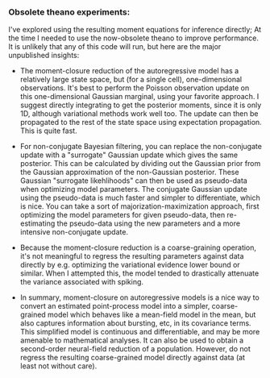 
### Obsolete theano experiments: 

I've explored using the resulting moment equations for inference directly; At the time I needed to use the now-obsolete theano to improve performance. It is unlikely that any of this code will run, but here are the major unpublished insights: 

 - The moment-closure reduction of the autoregressive model has a relatively large state space, but (for a single cell), one-dimensional observations. It's best to perform the Poisson observation update on this one-dimensional Gaussian marginal, using your favorite approach. I suggest directly integrating to get the posterior moments, since it is only 1D, although variational methods work well too. The update can then be propagated to the rest of the state space using expectation propagation. This is quite fast. 

- For non-conjugate Bayesian filtering, you can replace the non-conjugate update with a "surrogate" Gaussian update which gives the same posterior. This can be calculated by dividing out the Gaussian prior from the Gaussian approximation of the non-Gaussian posterior. These Gaussian "surrogate likehlihoods" can then be used as pseudo-data when optimizing model parameters. The conjugate Gaussian update using the pseudo-data is much faster and simpler to differentiate, which is nice. You can take a sort of majorization-maximization approach, first optimizing the model parameters for given pseudo-data, then re-estimating the pseudo-data using the new parameters and a more intensive non-conjugate update.

 - Because the moment-closure reduction is a coarse-graining operation, it's not meaningful to regress the resulting parameters against data directly by e.g. optimizing the variational evidence lower bound or similar. When I attempted this, the model tended to drastically attenuate the variance associated with spiking.

 - In summary, moment-closure on autoregressive models is a nice way to convert an estimated point-process model into a simpler, coarse-grained model which behaves like a mean-field model in the mean, but also captures information about bursting, etc, in its covariance terms. This simplified model is continuous and differentiable, and may be more amenable to mathematical analyses. It can also be used to obtain a second-order neural-field reduction of a population. However, do not regress the resulting coarse-grained model directly against data (at least not without care).
